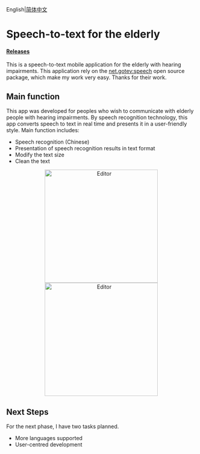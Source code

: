 English|[简体中文](https://github.com/zpyuan6/speech_to_text_for_the_elderly/blob/main/README.zh-CN.md)
# Speech-to-text for the elderly
#### [Releases](https://github.com/zpyuan6/speech_to_text_for_the_elderly/releases)

This is a speech-to-text mobile application for the elderly with hearing impairments.
This application rely on the [net.gotev:speech](https://github.com/gotev/android-speech) open source package, which make my work very easy. Thanks for their work.

## Main function
This app was developed for peoples who wish to communicate with elderly people with hearing impairments.
By speech recognition technology, this app converts speech to text in real time and presents it in a user-friendly style.
Main function includes:
- Speech recognition (Chinese)
- Presentation of speech recognition results in text format
- Modify the text size
- Clean the text

<div align="center">
	<img src="https://user-images.githubusercontent.com/97244637/204323990-3dbc84da-bae1-4fba-bdd8-c84007457c18.jpg" alt="Editor" width="300">
	<img src="https://user-images.githubusercontent.com/97244637/204324023-04dedff3-d749-48d8-8422-c0ea9edc10b3.jpg" alt="Editor" width="300">
</div>


## Next Steps
For the next phase, I have two tasks planned.
- More languages supported
- User-centred development
